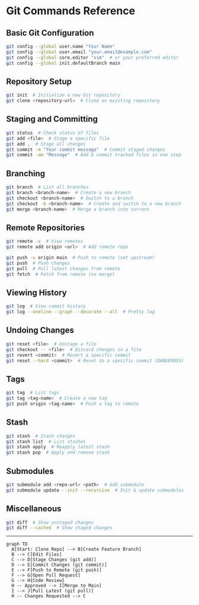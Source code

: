 # Git Commands Reference

## Basic Git Configuration

```bash
git config --global user.name "Your Name"
git config --global user.email "your.email@example.com"
git config --global core.editor "vim"  # or your preferred editor
git config --global init.defaultBranch main
```

## Repository Setup

```bash
git init  # Initialize a new Git repository
git clone <repository-url>  # Clone an existing repository
```

## Staging and Committing

```bash
git status  # Check status of files
git add <file>  # Stage a specific file
git add .  # Stage all changes
git commit -m "Your commit message"  # Commit staged changes
git commit -am "Message"  # Add & commit tracked files in one step
```

## Branching

```bash
git branch  # List all branches
git branch <branch-name>  # Create a new branch
git checkout <branch-name>  # Switch to a branch
git checkout -b <branch-name>  # Create and switch to a new branch
git merge <branch-name>  # Merge a branch into current
```

## Remote Repositories

```bash
git remote -v  # View remotes
git remote add origin <url>  # Add remote repo

git push -u origin main  # Push to remote (set upstream)
git push  # Push changes
git pull  # Pull latest changes from remote
git fetch  # Fetch from remote (no merge)
```

## Viewing History

```bash
git log  # View commit history
git log --oneline --graph --decorate --all  # Pretty log
```

## Undoing Changes

```bash
git reset <file>  # Unstage a file
git checkout -- <file>  # Discard changes in a file
git revert <commit>  # Revert a specific commit
git reset --hard <commit>  # Reset to a specific commit (DANGEROUS)
```

## Tags

```bash
git tag  # List tags
git tag <tag-name>  # Create a new tag
git push origin <tag-name>  # Push a tag to remote
```

## Stash

```bash
git stash  # Stash changes
git stash list  # List stashes
git stash apply  # Reapply latest stash
git stash pop  # Apply and remove stash
```

## Submodules

```bash
git submodule add <repo-url> <path>  # Add submodule
git submodule update --init --recursive  # Init & update submodules
```

## Miscellaneous

```bash
git diff  # Show unstaged changes
git diff --cached  # Show staged changes
```

---

```mermaid
graph TD
  A[Start: Clone Repo] --> B[Create Feature Branch]
  B --> C[Edit Files]
  C --> D[Stage Changes (git add)]
  D --> E[Commit Changes (git commit)]
  E --> F[Push to Remote (git push)]
  F --> G[Open Pull Request]
  G --> H{Code Review}
  H -- Approved --> I[Merge to Main]
  I --> J[Pull Latest (git pull)]
  H -- Changes Requested --> C
```
